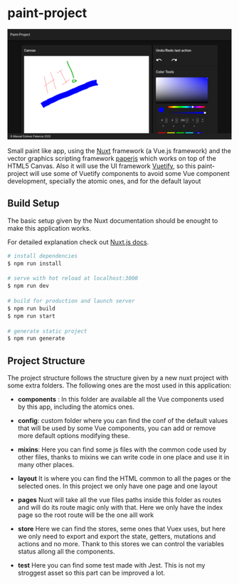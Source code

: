 # paint-project

![image-paint-app](https://raw.githubusercontent.com/Mestpal/paint-project/master/assets/Screenshot_2020-01-29%20paint-project%20-%20paint-project.png)

Small paint like app, using the [Nuxt](https://nuxtjs.org/) framework (a Vue.js framework) and the vector graphics scripting framework [paperjs](http://paperjs.org/) which works on top of the HTML5 Canvas. Also it will use the UI framework [Vuetify](https://vuetifyjs.com/en/), so this paint-project will use some of Vuetify components to avoid some Vue component development, specially the atomic ones, and for the default layout

## Build Setup

The basic setup given by the Nuxt documentation should be enought to make this application works.

For detailed explanation check out [Nuxt.js docs](https://nuxtjs.org/guide/installation).

``` bash
# install dependencies
$ npm run install

# serve with hot reload at localhost:3000
$ npm run dev

# build for production and launch server
$ npm run build
$ npm run start

# generate static project
$ npm run generate
```

## Project Structure

The project structure follows the structure given by a new nuxt project with some extra folders. The following ones are the most used in this application:

- **components** :
    In this folder are available all the Vue components used by this app, including the atomics ones.

- **config**:
    custom folder where you can find the conf of the default values that will be used by some Vue components, you can add or remove more default options modifying these.

- **mixins**:
    Here you can find some js files with the common code used by other files, thanks to mixins we can write code in one place and use it in many other places.

- **layout**
    It is where you can find the HTML common to all the pages or the selected ones. In this project we only have one page and one layout

- **pages**
    Nuxt will take all the vue files paths inside this folder as routes and will do its route magic only with that. Here we only have the index page so the root route will be the one aill work

- **store**
    Here we can find the stores, seme ones that Vuex uses, but here we only need to export and export the state, getters, mutations and actions and no more. Thank to this stores we can control the variables status allong all the components.

- **test**
    Here you can find some test made with Jest. This is not my stroggest asset so this part can be improved a lot.
